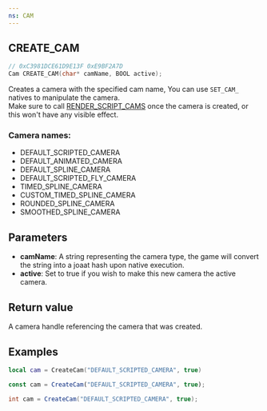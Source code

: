 ```yaml
---
ns: CAM
---
```

## CREATE_CAM

```c
// 0xC3981DCE61D9E13F 0xE9BF2A7D
Cam CREATE_CAM(char* camName, BOOL active);
```
Creates a camera with the specified cam name, You can use `SET_CAM_` natives to manipulate the camera.  
Make sure to call [RENDER_SCRIPT_CAMS](#_0x07E5B515DB0636FC) once the camera is created, or this won't have any visible effect.

### Camera names:
- DEFAULT_SCRIPTED_CAMERA 
- DEFAULT_ANIMATED_CAMERA
- DEFAULT_SPLINE_CAMERA
- DEFAULT_SCRIPTED_FLY_CAMERA
- TIMED_SPLINE_CAMERA
- CUSTOM_TIMED_SPLINE_CAMERA
- ROUNDED_SPLINE_CAMERA
- SMOOTHED_SPLINE_CAMERA

## Parameters
* **camName**: A string representing the camera type, the game will convert the string into a joaat hash upon native execution.
* **active**: Set to true if you wish to make this new camera the active camera.

## Return value
A camera handle referencing the camera that was created.

## Examples
```lua
local cam = CreateCam("DEFAULT_SCRIPTED_CAMERA", true)
```

```js
const cam = CreateCam("DEFAULT_SCRIPTED_CAMERA", true);
```

```cs
int cam = CreateCam("DEFAULT_SCRIPTED_CAMERA", true);
```
